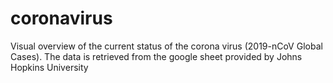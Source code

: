 # coronavirus

Visual overview of the current status of the corona virus (2019-nCoV Global Cases). The data is retrieved from the google sheet provided by Johns Hopkins University
